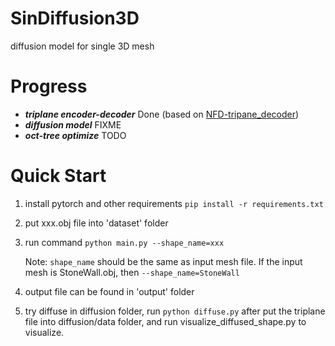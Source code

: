 # SinDiffusion3D
diffusion model for single 3D mesh

# Progress
- ***triplane encoder-decoder*** Done (based on [NFD-tripane_decoder](https://github.com/JRyanShue/NFD/tree/main/nfd/triplane_decoder))
- ***diffusion model*** FIXME
- ***oct-tree optimize*** TODO

#  Quick Start
1. install pytorch and other requirements ```pip install -r requirements.txt```
2. put xxx.obj file into 'dataset' folder
3. run command ```python main.py --shape_name=xxx``` 

   Note: ```shape_name``` should be the same as input mesh file. If the input mesh is StoneWall.obj, then ```--shape_name=StoneWall``` 
4. output file can be found in 'output' folder
5. try diffuse in diffusion folder, run ```python diffuse.py``` after put the triplane file into diffusion/data folder, and run visualize_diffused_shape.py to visualize.
